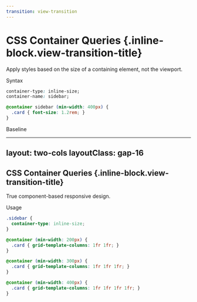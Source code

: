 ```yaml
---
transition: view-transition
---
```


# CSS Container Queries {.inline-block.view-transition-title}

Apply styles based on the size of a containing element, not the viewport.

Syntax

```css
container-type: inline-size;
container-name: sidebar;

@container sidebar (min-width: 400px) {
  .card { font-size: 1.2rem; }
}
```

Baseline

<BaselineChecker feature-name="container-queries" />

---
layout: two-cols
layoutClass: gap-16
---

## CSS Container Queries {.inline-block.view-transition-title}

True component-based responsive design.

Usage

```css {*|2|5-7|*}
.sidebar {
  container-type: inline-size;
}

@container (min-width: 200px) {
  .card { grid-template-columns: 1fr 1fr; }
}

@container (min-width: 300px) {
  .card { grid-template-columns: 1fr 1fr 1fr; }
}

@container (min-width: 400px) {
  .card { grid-template-columns: 1fr 1fr 1fr 1fr; }
}
```

<template v-slot:right>
<div
  class="border-2 border-dashed border-gray-800 p-4 w-48 max-w-full overflow-auto"
  style="resize: horizontal; container-type: inline-size;"
>
  <div class="cq-responsive gap-2 w-full">
    <div class="bg-red-400 p-2 rounded text-white font-bold text-center text-xs">1</div>
    <div class="bg-green-400 p-2 rounded text-white font-bold text-center text-xs">2</div>
    <div class="bg-blue-400 p-2 rounded text-white font-bold text-center text-xs">3</div>
    <div class="bg-yellow-400 p-2 rounded text-white font-bold text-center text-xs">4</div>
  </div>
  <p class="text-xs mt-2 text-gray-600 text-center">↔️ Drag to resize!</p>
</div>

<style scoped>
.cq-responsive {
  display: grid;
  grid-template-columns: 1fr;
  height: 300px;
}

@container (min-width: 200px) {
  .cq-responsive {
    grid-template-columns: 1fr 1fr;
  }
}

@container (min-width: 300px) {
  .cq-responsive {
    grid-template-columns: 1fr 1fr 1fr;
  }
}

@container (min-width: 400px) {
  .cq-responsive {
    grid-template-columns: 1fr 1fr 1fr 1fr;
  }
}
</style>
</template>

